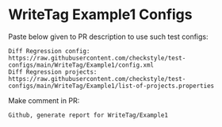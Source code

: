 # WriteTag Example1 Configs
Paste below given to PR description to use such test configs:
```
Diff Regression config: https://raw.githubusercontent.com/checkstyle/test-configs/main/WriteTag/Example1/config.xml
Diff Regression projects: https://raw.githubusercontent.com/checkstyle/test-configs/main/WriteTag/Example1/list-of-projects.properties
```
Make comment in PR:
```
Github, generate report for WriteTag/Example1
```

